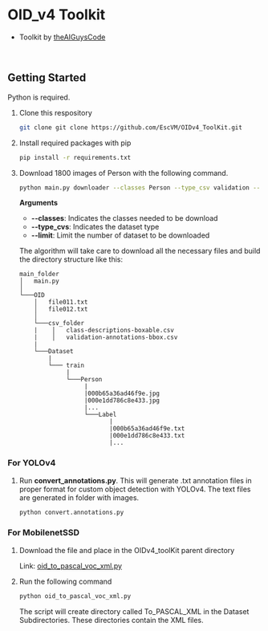 <h1> OID_v4 Toolkit</h1>

- Toolkit by [theAIGuysCode](https://github.com/theAIGuysCode/OIDv4_ToolKit) 

<br>

## Getting Started
    
Python is required.

1. Clone this respository

    ```sh
    git clone git clone https://github.com/EscVM/OIDv4_ToolKit.git
    ```

2. Install required packages with pip

   ```sh
   pip install -r requirements.txt
   ```
   
3. Download 1800 images of Person with the following command.

    ```sh
    python main.py downloader --classes Person --type_csv validation --limit 1800
    ```
    
    <strong>Arguments</strong>
    
    - **--classes**: Indicates the classes needed to be download
    - **--type_cvs**: Indicates the dataset type
    - **--limit**: Limit the number of dataset to be downloaded
    
    
    The algorithm will take care to download all the necessary files and build the directory structure like this:

    ```
    main_folder
    │   main.py
    │
    └───OID
        │   file011.txt
        │   file012.txt
        │
        └───csv_folder
        |    │   class-descriptions-boxable.csv
        |    │   validation-annotations-bbox.csv
        |
        └───Dataset
            |
            └─── train
                 |
                 └───Person
                      |
                      |000b65a36ad46f9e.jpg
                      |000e1dd786c8e433.jpg
                      |...
                      └───Label
                             |
                             |000b65a36ad46f9e.txt
                             |000e1dd786c8e433.txt
                             |...

    ```
    
### For YOLOv4

1. Run <strong> convert_annotations.py</strong>. This will generate  .txt annotation files in proper format for custom object detection with YOLOv4. The text files are generated in folder with images.

    ```sh
    python convert.annotations.py
    ```

### For MobilenetSSD

1. Download the file and place in the OIDv4_toolKit parent directory

    Link: [oid_to_pascal_voc_xml.py](https://gist.github.com/nilsfed/1dbf1cf397db50c90705daa6a81a8dec) 
    
2. Run the following command

    ```sh
    python oid_to_pascal_voc_xml.py
    ```
    
    The script will create directory called To_PASCAL_XML in the Dataset Subdirectories. These directories contain the XML files.


